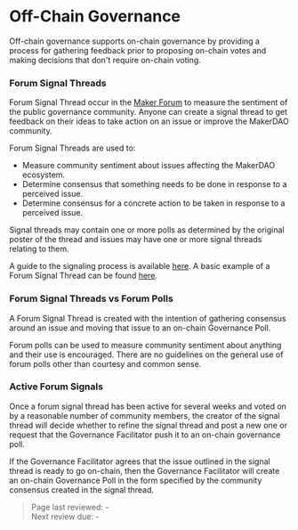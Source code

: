 # Off-Chain Governance
Off-chain governance supports on-chain governance by providing a process for gathering feedback prior to proposing on-chain votes and making decisions that don't require on-chain voting.

### Forum Signal Threads
Forum Signal Thread occur in the [Maker Forum](https://forum.makerdao.com/) to measure the sentiment of the public governance community. Anyone can create a signal thread to get feedback on their ideas to take action on an issue or improve the MakerDAO community.

Forum Signal Threads are used to:

- Measure community sentiment about issues affecting the MakerDAO ecosystem.
- Determine consensus that something needs to be done in response to a perceived issue.
- Determine consensus for a concrete action to be taken in response to a perceived issue.

Signal threads may contain one or more polls as determined by the original poster of the thread and issues may have one or more signal threads relating to them. 

A guide to the signaling process is available [here](https://forum.makerdao.com/t/guide-to-the-signaling-process/9400). A basic example of a Forum Signal Thread can be found [here](https://forum.makerdao.com/t/signal-request-should-we-increase-the-scd-debt-ceiling/506).

### Forum Signal Threads vs Forum Polls
A Forum Signal Thread is created with the intention of gathering consensus around an issue and moving that issue to an on-chain Governance Poll.

Forum polls can be used to measure community sentiment about anything and their use is encouraged. There are no guidelines on the general use of forum polls other than courtesy and common sense.

### Active Forum Signals
Once a forum signal thread has been active for several weeks and voted on by a reasonable number of community members, the creator of the signal thread will decide whether to refine the signal thread and post a new one or request that the Governance Facilitator push it to an on-chain governance poll.

If the Governance Facilitator agrees that the issue outlined in the signal thread is ready to go on-chain, then the Governance Facilitator will create an on-chain Governance Poll in the form specified by the community consensus created in the signal thread.

>Page last reviewed: -  
>Next review due: -  

